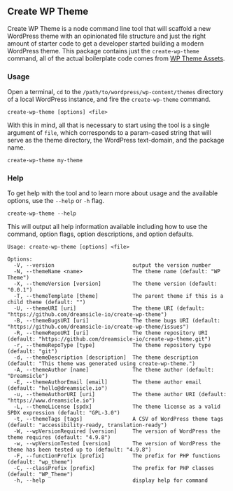 ## Create WP Theme

Create WP Theme is a node command line tool that will scaffold a new WordPress theme with an opinionated file structure and just the right amount of starter code to get a developer started building a modern WordPress theme. This package contains just the `create-wp-theme` command, all of the actual boilerplate code comes from [WP Theme Assets](https://github.com/dreamsicle-io/wp-theme-assets).

### Usage

Open a terminal, `cd` to the `/path/to/wordpress/wp-content/themes` directory of a local WordPress instance, and fire the `create-wp-theme` command.

```shell 
create-wp-theme [options] <file>
```

With this in mind, all that is necessary to start using the tool is a single argument of `file`, which corresponds to a param-cased string that will serve as the theme directory, the WordPress text-domain, and the package name.

```shell
create-wp-theme my-theme
```

### Help 

To get help with the tool and to learn more about usage and the available options, use the `--help` or `-h` flag.

```shell
create-wp-theme --help
```

This will output all help information available including how to use the command, option flags, option descriptions, and option defaults.

```shell
Usage: create-wp-theme [options] <file>

Options:
  -V, --version                         output the version number
  -N, --themeName <name>                The theme name (default: "WP Theme")
  -X, --themeVersion [version]          The theme version (default: "0.0.1")
  -T, --themeTemplate [theme]           The parent theme if this is a child theme (default: "")
  -U, --themeURI [uri]                  The theme URI (default: "https://github.com/dreamsicle-io/create-wp-theme")
  -B, --themeBugsURI [uri]              The theme bugs URI (default: "https://github.com/dreamsicle-io/create-wp-theme/issues")
  -R, --themeRepoURI [uri]              The theme repository URI (default: "https://github.com/dreamsicle-io/create-wp-theme.git")
  -r, --themeRepoType [type]            The theme repository type (default: "git")
  -d, --themeDescription [description]  The theme description (default: "This theme was generated using create-wp-theme.")
  -A, --themeAuthor [name]              The theme author (default: "Dreamsicle")
  -E, --themeAuthorEmail [email]        The theme author email (default: "hello@dreamsicle.io")
  -u, --themeAuthorURI [uri]            The theme author URI (default: "https://www.dreamsicle.io")
  -L, --themeLicense [spdx]             The theme license as a valid SPDX expression (default: "GPL-3.0")
  -t, --themeTags [tags]                A CSV of WordPress theme tags (default: "accessibility-ready, translation-ready")
  -W, --wpVersionRequired [version]     The version of WordPress the theme requires (default: "4.9.8")
  -w, --wpVersionTested [version]       The version of WordPress the theme has been tested up to (default: "4.9.8")
  -F, --functionPrefix [prefix]         The prefix for PHP functions (default: "wp_theme")
  -C, --classPrefix [prefix]            The prefix for PHP classes (default: "WP_Theme")
  -h, --help                            display help for command
```

